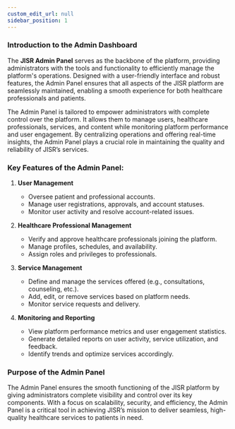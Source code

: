 ```yaml
---
custom_edit_url: null 
sidebar_position: 1
---
```


### **Introduction to the Admin Dashboard**  

The **JISR Admin Panel** serves as the backbone of the platform, providing administrators with the tools and functionality to efficiently manage the platform's operations. Designed with a user-friendly interface and robust features, the Admin Panel ensures that all aspects of the JISR platform are seamlessly maintained, enabling a smooth experience for both healthcare professionals and patients.  

The Admin Panel is tailored to empower administrators with complete control over the platform. It allows them to manage users, healthcare professionals, services, and content while monitoring platform performance and user engagement. By centralizing operations and offering real-time insights, the Admin Panel plays a crucial role in maintaining the quality and reliability of JISR’s services.  

### **Key Features of the Admin Panel**:  
1. **User Management**  
   - Oversee patient and professional accounts.  
   - Manage user registrations, approvals, and account statuses.  
   - Monitor user activity and resolve account-related issues.  

2. **Healthcare Professional Management**  
   - Verify and approve healthcare professionals joining the platform.  
   - Manage profiles, schedules, and availability.  
   - Assign roles and privileges to professionals.  

3. **Service Management**  
   - Define and manage the services offered (e.g., consultations, counseling, etc.).  
   - Add, edit, or remove services based on platform needs.  
   - Monitor service requests and delivery.  


4. **Monitoring and Reporting**  
   - View platform performance metrics and user engagement statistics.  
   - Generate detailed reports on user activity, service utilization, and feedback.  
   - Identify trends and optimize services accordingly.  


### **Purpose of the Admin Panel**  
The Admin Panel ensures the smooth functioning of the JISR platform by giving administrators complete visibility and control over its key components. With a focus on scalability, security, and efficiency, the Admin Panel is a critical tool in achieving JISR’s mission to deliver seamless, high-quality healthcare services to patients in need.

